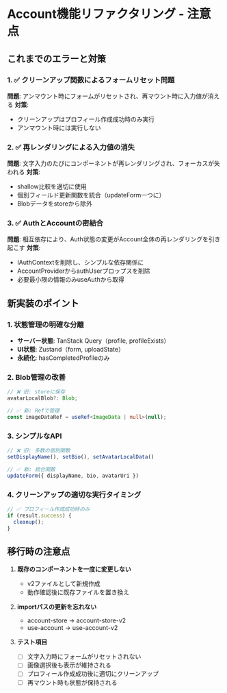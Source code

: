 # Account機能リファクタリング - 注意点

## これまでのエラーと対策

### 1. ✅ クリーンアップ関数によるフォームリセット問題
**問題**: アンマウント時にフォームがリセットされ、再マウント時に入力値が消える
**対策**: 
- クリーンアップはプロフィール作成成功時のみ実行
- アンマウント時には実行しない

### 2. ✅ 再レンダリングによる入力値の消失
**問題**: 文字入力のたびにコンポーネントが再レンダリングされ、フォーカスが失われる
**対策**:
- shallow比較を適切に使用
- 個別フィールド更新関数を統合（updateForm一つに）
- Blobデータをstoreから除外

### 3. ✅ AuthとAccountの密結合
**問題**: 相互依存により、Auth状態の変更がAccount全体の再レンダリングを引き起こす
**対策**:
- IAuthContextを削除し、シンプルな依存関係に
- AccountProviderからauthUserプロップスを削除
- 必要最小限の情報のみuseAuthから取得

## 新実装のポイント

### 1. 状態管理の明確な分離
- **サーバー状態**: TanStack Query（profile, profileExists）
- **UI状態**: Zustand（form, uploadState）
- **永続化**: hasCompletedProfileのみ

### 2. Blob管理の改善
```typescript
// ❌ 旧: storeに保存
avatarLocalBlob?: Blob;

// ✅ 新: Refで管理
const imageDataRef = useRef<ImageData | null>(null);
```

### 3. シンプルなAPI
```typescript
// ❌ 旧: 多数の個別関数
setDisplayName(), setBio(), setAvatarLocalData()

// ✅ 新: 統合関数
updateForm({ displayName, bio, avatarUri })
```

### 4. クリーンアップの適切な実行タイミング
```typescript
// ✅ プロフィール作成成功時のみ
if (result.success) {
  cleanup();
}
```

## 移行時の注意点

1. **既存のコンポーネントを一度に変更しない**
   - v2ファイルとして新規作成
   - 動作確認後に既存ファイルを置き換え

2. **importパスの更新を忘れない**
   - account-store → account-store-v2
   - use-account → use-account-v2

3. **テスト項目**
   - [ ] 文字入力時にフォームがリセットされない
   - [ ] 画像選択後も表示が維持される
   - [ ] プロフィール作成成功後に適切にクリーンアップ
   - [ ] 再マウント時も状態が保持される